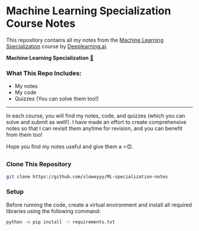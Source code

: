 # Machine Learning Specialization Course Notes

This repository contains all my notes from the [Machine Learning Specialization](https://www.deeplearning.ai/courses/machine-learning-specialization/) course by [Deeplearning.ai](https://www.deeplearning.ai/).

**Machine Learning Specialization** [🔗](https://www.coursera.org/specializations/machine-learning-introduction)

### What This Repo Includes:

-   My notes
-   My code
-   Quizzes (You can solve them too!)

---

In each course, you will find my notes, code, and quizzes (which you can solve and submit as well!). I have made an effort to create comprehensive notes so that I can revisit them anytime for revision, and you can benefit from them too!

Hope you find my notes useful and give them a ⭐😊.

### Clone This Repository

```bash
git clone https://github.com/sloweyyy/ML-specialization-notes
```

### Setup

Before running the code, create a virtual environment and install all required libraries using the following command:

```bash
python -m pip install -r requirements.txt
```
